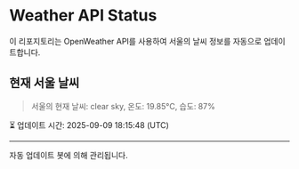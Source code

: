 
# Weather API Status

이 리포지토리는 OpenWeather API를 사용하여 서울의 날씨 정보를 자동으로 업데이트합니다.

## 현재 서울 날씨
> 서울의 현재 날씨: clear sky, 온도: 19.85°C, 습도: 87%

⏳ 업데이트 시간: 2025-09-09 18:15:48 (UTC)

---
자동 업데이트 봇에 의해 관리됩니다.
